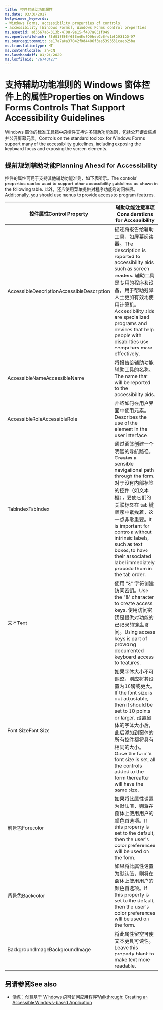 ```yaml
---
title: 控件的辅助功能属性
ms.date: 03/30/2017
helpviewer_keywords:
- Windows Forms, accessibility properties of controls
- accessibility [Windows Forms], Windows Forms control properties
ms.assetid: ad3567a6-313b-4708-9e15-f487a831f049
ms.openlocfilehash: 73d81f5b5f656ed5ef90bdd9b6fe1b3293123f97
ms.sourcegitcommit: de17a7a0a37042f0d4406f5ae5393531caeb25ba
ms.translationtype: MT
ms.contentlocale: zh-CN
ms.lasthandoff: 01/24/2020
ms.locfileid: "76743427"
---
```

# <a name="properties-on-windows-forms-controls-that-support-accessibility-guidelines"></a><span data-ttu-id="07465-102">支持辅助功能准则的 Windows 窗体控件上的属性</span><span class="sxs-lookup"><span data-stu-id="07465-102">Properties on Windows Forms Controls That Support Accessibility Guidelines</span></span>
<span data-ttu-id="07465-103">Windows 窗体的标准工具箱中的控件支持许多辅助功能准则，包括公开键盘焦点并公开屏幕元素。</span><span class="sxs-lookup"><span data-stu-id="07465-103">Controls on the standard toolbox for Windows Forms support many of the accessibility guidelines, including exposing the keyboard focus and exposing the screen elements.</span></span>  
  
## <a name="planning-ahead-for-accessibility"></a><span data-ttu-id="07465-104">提前规划辅助功能</span><span class="sxs-lookup"><span data-stu-id="07465-104">Planning Ahead for Accessibility</span></span>  
 <span data-ttu-id="07465-105">控件的属性可用于支持其他辅助功能准则，如下表所示。</span><span class="sxs-lookup"><span data-stu-id="07465-105">The controls' properties can be used to support other accessibility guidelines as shown in the following table.</span></span> <span data-ttu-id="07465-106">此外，还应使用菜单提供对程序功能的访问权限。</span><span class="sxs-lookup"><span data-stu-id="07465-106">Additionally, you should use menus to provide access to program features.</span></span>  
  
|<span data-ttu-id="07465-107">控件属性</span><span class="sxs-lookup"><span data-stu-id="07465-107">Control Property</span></span>|<span data-ttu-id="07465-108">辅助功能注意事项</span><span class="sxs-lookup"><span data-stu-id="07465-108">Considerations for Accessibility</span></span>|  
|----------------------|--------------------------------------|  
|<span data-ttu-id="07465-109">AccessibleDescription</span><span class="sxs-lookup"><span data-stu-id="07465-109">AccessibleDescription</span></span>|<span data-ttu-id="07465-110">描述将报告给辅助工具，如屏幕阅读器。</span><span class="sxs-lookup"><span data-stu-id="07465-110">The description is reported to accessibility aids such as screen readers.</span></span> <span data-ttu-id="07465-111">辅助工具是专用的程序和设备，用于帮助残障人士更加有效地使用计算机。</span><span class="sxs-lookup"><span data-stu-id="07465-111">Accessibility aids are specialized programs and devices that help people with disabilities use computers more effectively.</span></span>|  
|<span data-ttu-id="07465-112">AccessibleName</span><span class="sxs-lookup"><span data-stu-id="07465-112">AccessibleName</span></span>|<span data-ttu-id="07465-113">将报告给辅助功能辅助工具的名称。</span><span class="sxs-lookup"><span data-stu-id="07465-113">The name that will be reported to the accessibility aids.</span></span>|  
|<span data-ttu-id="07465-114">AccessibleRole</span><span class="sxs-lookup"><span data-stu-id="07465-114">AccessibleRole</span></span>|<span data-ttu-id="07465-115">介绍如何在用户界面中使用元素。</span><span class="sxs-lookup"><span data-stu-id="07465-115">Describes the use of the element in the user interface.</span></span>|  
|<span data-ttu-id="07465-116">TabIndex</span><span class="sxs-lookup"><span data-stu-id="07465-116">TabIndex</span></span>|<span data-ttu-id="07465-117">通过窗体创建一个明智的导航路径。</span><span class="sxs-lookup"><span data-stu-id="07465-117">Creates a sensible navigational path through the form.</span></span> <span data-ttu-id="07465-118">对于没有内部标签的控件（如文本框），要使它们的关联标签在 tab 键顺序中紧挨着，这一点非常重要。</span><span class="sxs-lookup"><span data-stu-id="07465-118">It is important for controls without intrinsic labels, such as text boxes, to have their associated label immediately precede them in the tab order.</span></span>|  
|<span data-ttu-id="07465-119">文本</span><span class="sxs-lookup"><span data-stu-id="07465-119">Text</span></span>|<span data-ttu-id="07465-120">使用 "&" 字符创建访问密钥。</span><span class="sxs-lookup"><span data-stu-id="07465-120">Use the "&" character to create access keys.</span></span> <span data-ttu-id="07465-121">使用访问密钥是提供对功能的已记录的键盘访问。</span><span class="sxs-lookup"><span data-stu-id="07465-121">Using access keys is part of providing documented keyboard access to features.</span></span>|  
|<span data-ttu-id="07465-122">Font Size</span><span class="sxs-lookup"><span data-stu-id="07465-122">Font Size</span></span>|<span data-ttu-id="07465-123">如果字体大小不可调整，则应将其设置为10磅或更大。</span><span class="sxs-lookup"><span data-stu-id="07465-123">If the font size is not adjustable, then it should be set to 10 points or larger.</span></span> <span data-ttu-id="07465-124">设置窗体的字体大小后，此后添加到窗体的所有控件都将具有相同的大小。</span><span class="sxs-lookup"><span data-stu-id="07465-124">Once the form's font size is set, all the controls added to the form thereafter will have the same size.</span></span>|  
|<span data-ttu-id="07465-125">前景色</span><span class="sxs-lookup"><span data-stu-id="07465-125">Forecolor</span></span>|<span data-ttu-id="07465-126">如果将此属性设置为默认值，则将在窗体上使用用户的颜色首选项。</span><span class="sxs-lookup"><span data-stu-id="07465-126">If this property is set to the default, then the user's color preferences will be used on the form.</span></span>|  
|<span data-ttu-id="07465-127">背景色</span><span class="sxs-lookup"><span data-stu-id="07465-127">Backcolor</span></span>|<span data-ttu-id="07465-128">如果将此属性设置为默认值，则将在窗体上使用用户的颜色首选项。</span><span class="sxs-lookup"><span data-stu-id="07465-128">If this property is set to the default, then the user's color preferences will be used on the form.</span></span>|  
|<span data-ttu-id="07465-129">BackgroundImage</span><span class="sxs-lookup"><span data-stu-id="07465-129">BackgroundImage</span></span>|<span data-ttu-id="07465-130">将此属性留空可使文本更具可读性。</span><span class="sxs-lookup"><span data-stu-id="07465-130">Leave this property blank to make text more readable.</span></span>|  
  
## <a name="see-also"></a><span data-ttu-id="07465-131">另请参阅</span><span class="sxs-lookup"><span data-stu-id="07465-131">See also</span></span>

- [<span data-ttu-id="07465-132">演练：创建基于 Windows 的可访问应用程序</span><span class="sxs-lookup"><span data-stu-id="07465-132">Walkthrough: Creating an Accessible Windows-based Application</span></span>](walkthrough-creating-an-accessible-windows-based-application.md)
